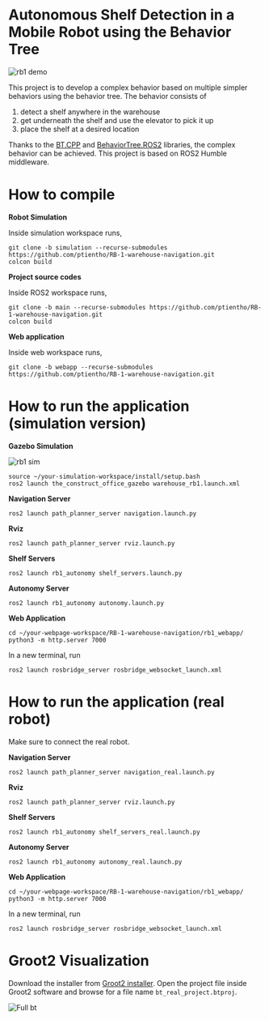 # Autonomous Shelf Detection in a Mobile Robot using the Behavior Tree

![rb1 demo](https://drive.google.com/file/d/1ekwW4uKgPeih__PlYYV_i0TOo5S9DcJ7/view?usp=sharing)

This project is to develop a complex behavior based on multiple simpler behaviors using the behavior tree.
The behavior consists of 

1. detect a shelf anywhere in the warehouse
2. get underneath the shelf and use the elevator to pick it up
3. place the shelf at a desired location

Thanks to the [BT.CPP](https://github.com/BehaviorTree/BehaviorTree.CPP/tree/master) and [BehaviorTree.ROS2](https://github.com/BehaviorTree/BehaviorTree.ROS2) libraries, the complex behavior can be achieved.
This project is based on ROS2 Humble middleware.

# How to compile

**Robot Simulation**

Inside simulation workspace runs,

```
git clone -b simulation --recurse-submodules https://github.com/ptientho/RB-1-warehouse-navigation.git
colcon build
```

**Project source codes**

Inside ROS2 workspace runs,

```
git clone -b main --recurse-submodules https://github.com/ptientho/RB-1-warehouse-navigation.git
colcon build
```

**Web application**

Inside web workspace runs,

```git clone -b webapp --recurse-submodules https://github.com/ptientho/RB-1-warehouse-navigation.git```

# How to run the application (simulation version)

**Gazebo Simulation**

![rb1 sim](rb1-sim.png)

```
source ~/your-simulation-workspace/install/setup.bash
ros2 launch the_construct_office_gazebo warehouse_rb1.launch.xml
```

**Navigation Server**

```
ros2 launch path_planner_server navigation.launch.py
```

**Rviz**

```
ros2 launch path_planner_server rviz.launch.py
```

**Shelf Servers**

```
ros2 launch rb1_autonomy shelf_servers.launch.py
```

**Autonomy Server**

```
ros2 launch rb1_autonomy autonomy.launch.py
```

**Web Application**

```
cd ~/your-webpage-workspace/RB-1-warehouse-navigation/rb1_webapp/
python3 -m http.server 7000
```

In a new terminal, run

```
ros2 launch rosbridge_server rosbridge_websocket_launch.xml
```

# How to run the application (real robot)

Make sure to connect the real robot.

**Navigation Server**

```
ros2 launch path_planner_server navigation_real.launch.py
```

**Rviz**

```
ros2 launch path_planner_server rviz.launch.py
```

**Shelf Servers**

```
ros2 launch rb1_autonomy shelf_servers_real.launch.py
```

**Autonomy Server**

```
ros2 launch rb1_autonomy autonomy_real.launch.py
```

**Web Application**

```
cd ~/your-webpage-workspace/RB-1-warehouse-navigation/rb1_webapp/
python3 -m http.server 7000
```

In a new terminal, run

```
ros2 launch rosbridge_server rosbridge_websocket_launch.xml
```

# Groot2 Visualization

Download the installer from [Groot2 installer](https://www.behaviortree.dev/groot).
Open the project file inside Groot2 software and browse for a file name ```bt_real_project.btproj```.

![Full bt](full_bt.png)
